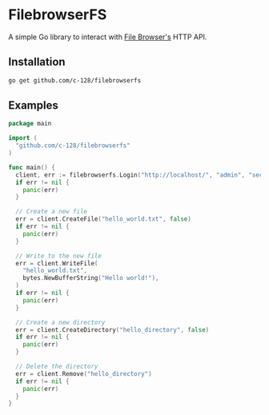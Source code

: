 # FilebrowserFS
A simple Go library to interact with [File Browser's](https://filebrowser.org/) HTTP API.

## Installation
```sh
go get github.com/c-128/filebrowserfs
```

## Examples
```go
package main

import (
  "github.com/c-128/filebrowserfs"
)

func main() {
  client, err := filebrowserfs.Login("http://localhost/", "admin", "securepassword")
  if err != nil {
    panic(err)
  }

  // Create a new file
  err = client.CreateFile("hello_world.txt", false)
  if err != nil {
    panic(err)
  }

  // Write to the new file
  err = client.WriteFile(
    "hello_world.txt",
    bytes.NewBufferString("Hello world!"),
  )
  if err != nil {
    panic(err)
  }

  // Create a new directory
  err = client.CreateDirectory("hello_directory", false)
  if err != nil {
    panic(err)
  }

  // Delete the directory
  err = client.Remove("hello_directory")
  if err != nil {
    panic(err)
  }
}
```
